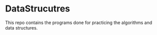 # DataStrucutres
This repo contains the programs done for practicing the algorithms and data structures.
